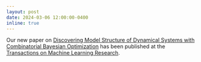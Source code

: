 ```yaml
---
layout: post
date: 2024-03-06 12:00:00-0400
inline: true
---
```


Our new paper on [Discovering Model Structure of Dynamical Systems with Combinatorial Bayesian Optimization](https://openreview.net/forum?id=2iOOvQmJBK) has been published at the [Transactions on Machine Learning Research](https://jmlr.org/tmlr/index.html).